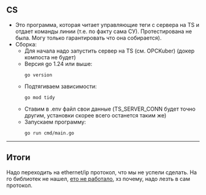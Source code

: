 ## CS
* Это программа, которая читает управляющие теги с сервера на TS и отдает команды линии (т.е. по факту сама СУ). Протестирована не была. Могу только гарантировать что она собирается).
* Сборка:
  * Для начала надо запустить сервер на TS (см. OPCKuber) (докер компоста не будет)
  * Версия go 1.24 или выше:
    ```
    go version
    ```
  * Подтягиваем зависимости:
    ```
    go mod tidy
    ```
  * Ставим в .env файл свои данные (TS_SERVER_CONN будет точно другим, установки скорее всего останется таким же)
  * Запускаем программу:
    ```
    go run cmd/main.go
    ```
______
## Итоги
Надо переходить на ethernet/ip протокол, что мы не успели сделать. На го библиотек не нашел, [ето не работало](https://github.com/teldio-operations/go-ethernet-ip), хз почему, надо лезть в сам протокол. 
